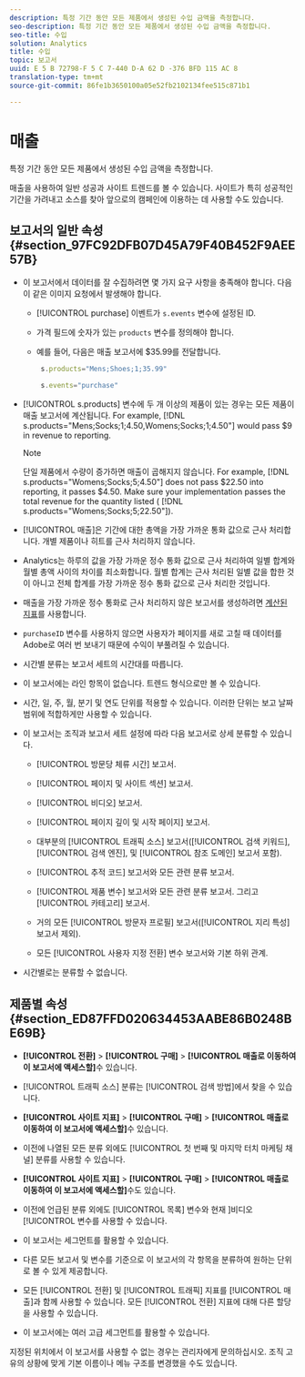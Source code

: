 ```yaml
---
description: 특정 기간 동안 모든 제품에서 생성된 수입 금액을 측정합니다.
seo-description: 특정 기간 동안 모든 제품에서 생성된 수입 금액을 측정합니다.
seo-title: 수입
solution: Analytics
title: 수입
topic: 보고서
uuid: E 5 B 72798-F 5 C 7-440 D-A 62 D -376 BFD 115 AC 8
translation-type: tm+mt
source-git-commit: 86fe1b3650100a05e52fb2102134fee515c871b1

---
```



# 매출

특정 기간 동안 모든 제품에서 생성된 수입 금액을 측정합니다.

매출을 사용하여 일반 성공과 사이트 트렌드를 볼 수 있습니다. 사이트가 특히 성공적인 기간을 가려내고 소스를 찾아 앞으로의 캠페인에 이용하는 데 사용할 수도 있습니다.

## 보고서의 일반 속성 {#section_97FC92DFB07D45A79F40B452F9AEE57B}

* 이 보고서에서 데이터를 잘 수집하려면 몇 가지 요구 사항을 충족해야 합니다. 다음이 같은 이미지 요청에서 발생해야 합니다.

   * [!UICONTROL purchase] 이벤트가 `s.events` 변수에 설정된 ID.

   * 가격 필드에 숫자가 있는 `products` 변수를 정의해야 합니다.
   * 예를 들어, 다음은 매출 보고서에 $35.99를 전달합니다.

      ```js
       s.products="Mens;Shoes;1;35.99"
      ```

      ```js
       s.events="purchase"
      ```

* [!UICONTROL s.products] 변수에 두 개 이상의 제품이 있는 경우는 모든 제품이 매출 보고서에 계산됩니다. For example, [!DNL s.products="Mens;Socks;1;4.50,Womens;Socks;1;4.50"] would pass $9 in revenue to reporting.

   >[!NOTE]
   >
   >단일 제품에서 수량이 증가하면 매출이 곱해지지 않습니다. For example, [!DNL s.products="Womens;Socks;5;4.50"] does not pass $22.50 into reporting, it passes $4.50. Make sure your implementation passes the total revenue for the quantity listed ( [!DNL s.products="Womens;Socks;5;22.50"]).

* [!UICONTROL 매출]은 기간에 대한 총액을 가장 가까운 통화 값으로 근사 처리합니다. 개별 제품이나 히트를 근사 처리하지 않습니다.
* Analytics는 하루의 값을 가장 가까운 정수 통화 값으로 근사 처리하여 일별 합계와 월별 총액 사이의 차이를 최소화합니다. 월별 합계는 근사 처리된 일별 값을 합한 것이 아니고 전체 합계를 가장 가까운 정수 통화 값으로 근사 처리한 것입니다.
* 매출을 가장 가까운 정수 통화로 근사 처리하지 않은 보고서를 생성하려면 [계산된 지표](https://marketing.adobe.com/resources/help/en_US/analytics/calcmetrics/)를 사용합니다.
* `purchaseID` 변수를 사용하지 않으면 사용자가 페이지를 새로 고칠 때 데이터를 Adobe로 여러 번 보내기 때문에 수익이 부풀려질 수 있습니다.
* 시간별 분류는 보고서 세트의 시간대를 따릅니다.
* 이 보고서에는 라인 항목이 없습니다. 트렌드 형식으로만 볼 수 있습니다.
* 시간, 일, 주, 월, 분기 및 연도 단위를 적용할 수 있습니다. 이러한 단위는 보고 날짜 범위에 적합하게만 사용할 수 있습니다.
* 이 보고서는 조직과 보고서 세트 설정에 따라 다음 보고서로 상세 분류할 수 있습니다.

   * [!UICONTROL 방문당 체류 시간] 보고서.
   * [!UICONTROL 페이지 및 사이트 섹션] 보고서.
   * [!UICONTROL 비디오] 보고서.
   * [!UICONTROL 페이지 깊이 및 시작 페이지] 보고서.
   * 대부분의 [!UICONTROL 트래픽 소스] 보고서([!UICONTROL 검색 키워드], [!UICONTROL 검색 엔진], 및 [!UICONTROL 참조 도메인] 보고서 포함).

   * [!UICONTROL 추적 코드] 보고서와 모든 관련 분류 보고서.
   * [!UICONTROL 제품 변수] 보고서와 모든 관련 분류 보고서. 그리고 [!UICONTROL 카테고리] 보고서.

   * 거의 모든 [!UICONTROL 방문자 프로필] 보고서([!UICONTROL 지리 특성] 보고서 제외).

   * 모든 [!UICONTROL 사용자 지정 전환] 변수 보고서와 기본 하위 관계.

* 시간별로는 분류할 수 없습니다.

## 제품별 속성 {#section_ED87FFD020634453AABE86B0248BE69B}

* **[!UICONTROL 전환]** &gt; **[!UICONTROL 구매]** &gt; **[!UICONTROL 매출로 이동하여 이 보고서에 액세스할]**&#x200B;수 있습니다.

* [!UICONTROL 트래픽 소스] 분류는 [!UICONTROL 검색 방법]에서 찾을 수 있습니다.

* **[!UICONTROL 사이트 지표]** &gt; **[!UICONTROL 구매]** &gt; **[!UICONTROL 매출로 이동하여 이 보고서에 액세스할]**&#x200B;수 있습니다.

* 이전에 나열된 모든 분류 외에도 [!UICONTROL 첫 번째 및 마지막 터치 마케팅 채널] 분류를 사용할 수 있습니다.

* **[!UICONTROL 사이트 지표]** &gt; **[!UICONTROL 구매]** &gt; **[!UICONTROL 매출로 이동하여 이 보고서에 액세스할]**&#x200B;수도 있습니다.

* 이전에 언급된 분류 외에도 [!UICONTROL 목록] 변수와 현재 ]비디오[!UICONTROL  변수를 사용할 수 있습니다.

* 이 보고서는 세그먼트를 활용할 수 있습니다.

* 다른 모든 보고서 및 변수를 기준으로 이 보고서의 각 항목을 분류하여 원하는 단위로 볼 수 있게 제공합니다.
* 모든 [!UICONTROL 전환] 및 [!UICONTROL 트래픽] 지표를 [!UICONTROL 매출]과 함께 사용할 수 있습니다. 모든 [!UICONTROL 전환] 지표에 대해 다른 할당을 사용할 수 있습니다.

* 이 보고서에는 여러 고급 세그먼트를 활용할 수 있습니다.

지정된 위치에서 이 보고서를 사용할 수 없는 경우는 관리자에게 문의하십시오. 조직 고유의 상황에 맞게 기본 이름이나 메뉴 구조를 변경했을 수도 있습니다.
